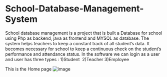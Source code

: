 # School-Database-Management-System
School database management is a project that is built a Database for school using Php as backend, java as frontend and MYSQL as database.
The system helps teachers to keep a constant track of all student’s data. It becomes necessary for school to keep a continuous check on the student’s performance and attendance status.
In the software we can login as a user and user has three types :
1)Student 
2)Teacher
3)Employee

This is the Home page
![image](https://github.com/ChandanaCS13/School-Database-Management-System/assets/130172699/1e02b50e-5c1b-4a27-b8bd-ec0883267e14)


